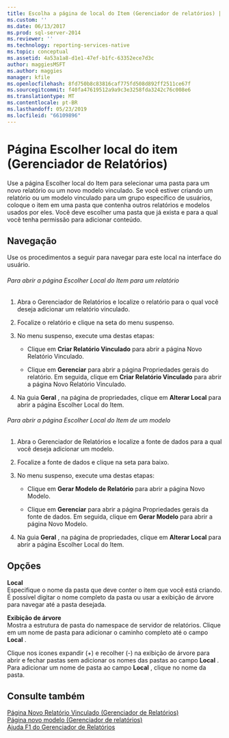```yaml
---
title: Escolha a página de local do Item (Gerenciador de relatórios) | Microsoft Docs
ms.custom: ''
ms.date: 06/13/2017
ms.prod: sql-server-2014
ms.reviewer: ''
ms.technology: reporting-services-native
ms.topic: conceptual
ms.assetid: 4a53a1a8-d1e1-47ef-b1fc-63352ece7d3c
author: maggiesMSFT
ms.author: maggies
manager: kfile
ms.openlocfilehash: 8fd750b8c83816caf775fd508d892ff2511ce67f
ms.sourcegitcommit: f40fa47619512a9a9c3e3258fda3242c76c008e6
ms.translationtype: MT
ms.contentlocale: pt-BR
ms.lasthandoff: 05/23/2019
ms.locfileid: "66109896"
---
```

# <a name="choose-item-location-page-report-manager"></a>Página Escolher local do item (Gerenciador de Relatórios)
  Use a página Escolher local do Item para selecionar uma pasta para um novo relatório ou um novo modelo vinculado. Se você estiver criando um relatório ou um modelo vinculado para um grupo específico de usuários, coloque o item em uma pasta que contenha outros relatórios e modelos usados por eles. Você deve escolher uma pasta que já exista e para a qual você tenha permissão para adicionar conteúdo.  
  
## <a name="navigation"></a>Navegação  
 Use os procedimentos a seguir para navegar para este local na interface do usuário.  
  
###### <a name="to-open-the-choose-item-location-page-for-a-report"></a>Para abrir a página Escolher Local do Item para um relatório  
  
1.  Abra o Gerenciador de Relatórios e localize o relatório para o qual você deseja adicionar um relatório vinculado.  
  
2.  Focalize o relatório e clique na seta do menu suspenso.  
  
3.  No menu suspenso, execute uma destas etapas:  
  
    -   Clique em **Criar Relatório Vinculado** para abrir a página Novo Relatório Vinculado.  
  
    -   Clique em **Gerenciar** para abrir a página Propriedades gerais do relatório. Em seguida, clique em **Criar Relatório Vinculado** para abrir a página Novo Relatório Vinculado.  
  
4.  Na guia **Geral** , na página de propriedades, clique em **Alterar Local** para abrir a página Escolher Local do Item.  
  
###### <a name="to-open-the-choose-item-location-page-for-a-model"></a>Para abrir a página Escolher Local do Item de um modelo  
  
1.  Abra o Gerenciador de Relatórios e localize a fonte de dados para a qual você deseja adicionar um modelo.  
  
2.  Focalize a fonte de dados e clique na seta para baixo.  
  
3.  No menu suspenso, execute uma destas etapas:  
  
    -   Clique em **Gerar Modelo de Relatório** para abrir a página Novo Modelo.  
  
    -   Clique em **Gerenciar** para abrir a página Propriedades gerais da fonte de dados. Em seguida, clique em **Gerar Modelo** para abrir a página Novo Modelo.  
  
4.  Na guia **Geral** , na página de propriedades, clique em **Alterar Local** para abrir a página Escolher Local do Item.  
  
## <a name="options"></a>Opções  
 **Local**  
 Especifique o nome da pasta que deve conter o item que você está criando. É possível digitar o nome completo da pasta ou usar a exibição de árvore para navegar até a pasta desejada.  
  
 **Exibição de árvore**  
 Mostra a estrutura de pasta do namespace de servidor de relatórios. Clique em um nome de pasta para adicionar o caminho completo até o campo **Local** .  
  
 Clique nos ícones expandir  (+) e recolher (-) na exibição de árvore para abrir e fechar pastas sem adicionar os nomes das pastas ao campo **Local** . Para adicionar um nome de pasta ao campo **Local** , clique no nome da pasta.  
  
## <a name="see-also"></a>Consulte também  
 [Página Novo Relatório Vinculado &#40;Gerenciador de Relatórios&#41;](../../2014/reporting-services/new-linked-report-page-report-manager.md)   
 [Página novo modelo &#40;Gerenciador de relatórios&#41;](../../2014/reporting-services/new-model-page-report-manager.md)   
 [Ajuda F1 do Gerenciador de Relatórios](../../2014/reporting-services/report-manager-f1-help.md)  
  
  
